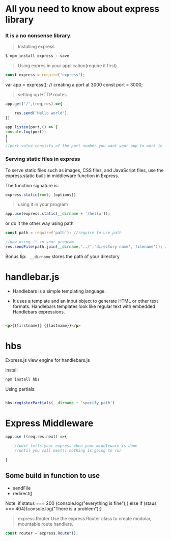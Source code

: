 # All you need to know about express library

### It is a no nonsense library.

> Installing express

```javascript 
$ npm install express --save
```

> Using expres in your application(require it first)

```javascript
const express = require('express');
```
var app = express(); 
// creating a port at 3000
const port = 3000;

> setting up HTTP routes
```javascript
app.get('/',(req,res) =>{

    res.send('Hello world');
})

app.listen(port,() => {
console.log(port);
}
)
//port value consists of the port number you want your app to work in
```
### Serving static files in express

To serve static files such as images, CSS files, and JavaScript files, use the express.static built-in middleware function in Express.

The function signature is:
```javascript
express.static(root, [options])

```
> using it in your program

```javascript
app.use(express.static(__dirname + '/hello'));
```
or do it the other way using path
```javascript
const path = require('path'); //require to use path

//now using it in your program
res.sendFile(path.join(__dirname,'../','directory name','filename')); // ../ means come out of the working directory
```
Bonus tip: ``` __dirname```  stores the path of your directory

# handlebar.js

* Handlebars is a simple templating language.

* It uses a template and an input object to generate HTML or other text formats. Handlebars templates look like regular text with embedded Handlebars expressions.

```html

<p>{{firstname}} {{lastname}}</p>
```

# hbs

Express.js view engine for handlebars.js

install

```javascript
npm install hbs
```
Using partials:

```javascript

hbs.registerPartials(__dirname + 'specify path')

```

 # Express Middleware

 ```javascript
 app.use ((req,res,next) =>{

     //next tells your express when your middleware is done
     //until you call next() nothing is going to run

 }
 ```

 ## Some build in function to use

 * sendFile
 * redirect()
  

 Note: if status === 200 {console.log("everything is fine");} else if (staus === 404){console.log("There is a problem");}

 > express.Router Use the express.Router class to create modular, mountable route handlers.

 ```javascript
 const router = express.Router();
 ```
